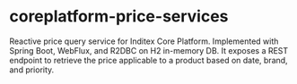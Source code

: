 # coreplatform-price-services
Reactive price query service for Inditex Core Platform. Implemented with Spring Boot, WebFlux, and R2DBC on H2 in-memory DB. It exposes a REST endpoint to retrieve the price applicable to a product based on date, brand, and priority.
